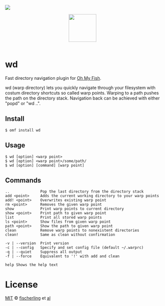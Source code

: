 ![][license-badge]

<div align="center">
  <a href="http://github.com/oh-my-fish/oh-my-fish">
  <img width=90px  src="https://cloud.githubusercontent.com/assets/8317250/8510172/f006f0a4-230f-11e5-98b6-5c2e3c87088f.png">
  </a>
</div>
<br>

# wd

Fast directory navigation plugin for [Oh My Fish][omf-link].

wd (warp directory) lets you quickly navigate through your filesystem 
with costum directory shortcuts so called warp points.
Warping to a path pushes the path on the directory stack.
Navigation back can be achieved with either "popd" or "wd ..".

## Install

```fish
$ omf install wd
```

## Usage
```fish
$ wd [option] <warp point>
$ wd [option] <warp point>/some/path/
$ wd [option] [command] [warp point]
```

## Commands

```fish
..              Pop the last directory from the directory stack
add <point>     Adds the current working directory to your warp points
add! <point>    Overwrites existing warp point
rm <point>      Removes the given warp point
show            Print warp points to current directory
show <point>    Print path to given warp point
list            Print all stored warp points
ls <point>      Show files from given warp point
path <point>    Show the path to given warp point
clean           Remove warp points to nonexistent directories
clean!          Same as clean without confirmation

-v | --version  Print version
-c | --config   Specify and set config file (default ~/.warprc)
-q | --quiet    Suppress all output
-f | --force    Equivalent to '!' with add and clean

help Shows the help text
```

# License

[MIT][mit] © [fischerling][author] et [al][contributors]


[mit]:            http://opensource.org/licenses/MIT
[author]:         http://github.com/fischerling
[contributors]:   https://github.com/fischerling/plugin-wd/graphs/contributors
[omf-link]:       https://www.github.com/oh-my-fish/oh-my-fish

[license-badge]:  https://img.shields.io/badge/license-MIT-007EC7.svg?style=flat-square
